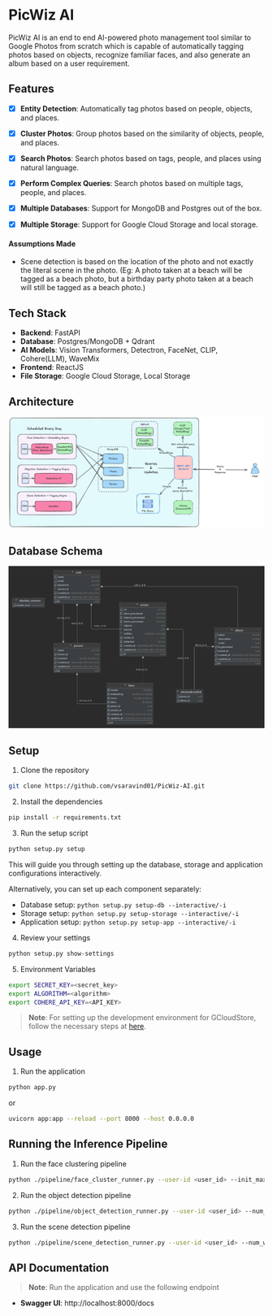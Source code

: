 PicWiz AI
=========

PicWiz AI is an end to end AI-powered photo management tool similar to Google Photos from scratch which is capable of automatically tagging photos based on objects, recognize familiar faces, and also generate an album based on a user requirement.

## Features
- [x] **Entity Detection**: Automatically tag photos based on people, objects, and places.
- [x] **Cluster Photos**: Group photos based on the similarity of objects, people, and places.
- [x] **Search Photos**: Search photos based on tags, people, and places using natural language.
- [x] **Perform Complex Queries**: Search photos based on multiple tags, people, and places.
- [x] **Multiple Databases**: Support for MongoDB and Postgres out of the box.
- [x] **Multiple Storage**: Support for Google Cloud Storage and local storage.


#### Assumptions Made
- Scene detection is based on the location of the photo and not exactly the literal scene in the photo. (Eg: A photo taken at a beach will be tagged as a beach photo, but a birthday party photo taken at a beach will still be tagged as a beach photo.)


## Tech Stack
- **Backend**: FastAPI
- **Database**: Postgres/MongoDB + Qdrant
- **AI Models**: Vision Transformers, Detectron, FaceNet, CLIP, Cohere(LLM), WaveMix
- **Frontend**: ReactJS
- **File Storage**: Google Cloud Storage, Local Storage

## Architecture
![Architecture](./assets/chatterchum-arch.png)

## Database Schema
![Database Schema](./assets/chatterchum-sql-schema.png)


## Setup
1. Clone the repository
```bash
git clone https://github.com/vsaravind01/PicWiz-AI.git
```
2. Install the dependencies
```bash
pip install -r requirements.txt
```

3. Run the setup script
```bash
python setup.py setup
```

   This will guide you through setting up the database, storage and application configurations interactively.

   Alternatively, you can set up each component separately:
   - Database setup: `python setup.py setup-db --interactive/-i`
   - Storage setup: `python setup.py setup-storage --interactive/-i`
   - Application setup: `python setup.py setup-app --interactive/-i`

4. Review your settings
```bash
python setup.py show-settings
```

5. Environment Variables
```bash
export SECRET_KEY=<secret_key>
export ALGORITHM=<algorithm>
export COHERE_API_KEY=<API_KEY>
```

> **Note**: For setting up the development environment for GCloudStore, follow the necessary steps at [here](https://cloud.google.com/docs/authentication/application-default-credentials).

## Usage
1. Run the application
```bash
python app.py
```
or
```bash
uvicorn app:app --reload --port 8000 --host 0.0.0.0
```

## Running the Inference Pipeline
1. Run the face clustering pipeline
```bash
python ./pipeline/face_cluster_runner.py --user-id <user_id> --init_max_size 3 --threshold 0.72 --min_community_size 2 --num_workers 3
```
2. Run the object detection pipeline
```bash
python ./pipeline/object_detection_runner.py --user-id <user_id> --num_workers 3
```
3. Run the scene detection pipeline
```bash
python ./pipeline/scene_detection_runner.py --user-id <user_id> --num_workers 3
```


## API Documentation
> **Note**: Run the application and use the following endpoint
- **Swagger UI**: http://localhost:8000/docs
